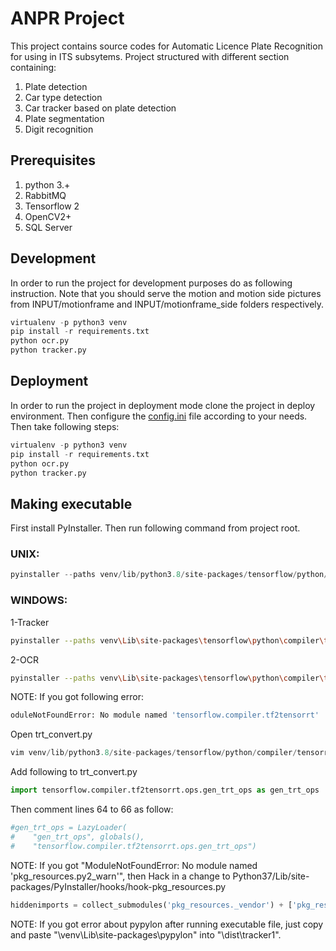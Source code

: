 # ANPR Project

This project contains source codes for Automatic Licence Plate Recognition for using in ITS subsytems. Project structured with different section containing:

1. Plate detection
2. Car type detection
3. Car tracker based on plate detection
4. Plate segmentation
5. Digit recognition

## Prerequisites
1. python 3.+
2. RabbitMQ
3. Tensorflow 2
4. OpenCV2+
7. SQL Server

## Development
In order to run the project for development purposes do as following instruction. Note that you should serve the motion and motion side pictures from INPUT/motionframe and INPUT/motionframe_side folders respectively.

```python
virtualenv -p python3 venv
pip install -r requirements.txt
python ocr.py
python tracker.py
``` 

## Deployment
In order to run the project in deployment mode clone the project in deploy environment. Then configure the [config.ini](config.ini) file according to your needs. Then take following steps:
```python
virtualenv -p python3 venv
pip install -r requirements.txt
python ocr.py
python tracker.py
```

## Making executable
First install PyInstaller. Then run following command from project root.

### UNIX:
```python
pyinstaller --paths venv/lib/python3.8/site-packages/tensorflow/python/compiler/tensorrt/trt_convert.py --paths venv/lib/python3.8/site-packages/tensorflow/compiler/tf2tensorrt/ops/gen_trt_ops.py --path venv/lib/python3.8/site-packages/tensorflow --clean --add-data weights/char_best.hdf5:weights/ --add-data weights/char_model.json:weights/ --add-data weights/yolov3tiny-my.cfg:weights/ --add-data weights/yolov3tiny-my_best.weights:weights/ --add-data weights/num_model.json:weights/ --add-data weights/num_best.hdf5:weights/ --add-data weights/plate_RFB_mobile_VOC_epoches_600_eid_ghorban.pth:weights/ --paths venv/lib/python3.8/site-packages/tensorflow/lite/experimental/microfrontend/python/ops/_audio_microfrontend_op.so --paths venv/lib/python3.8/site-packages/tensorflow/lite/ --add-binary venv/lib/python3.8/site-packages/tensorflow/lite/experimental/microfrontend/python/ops/_audio_microfrontend_op.so:tensorflow/lite/experimental/microfrontend/python/ops/ --hidden-import=torchvision --hidden-import=torch --exclude-module 'torch.distributions' --add-data venv/lib/python3.8/site-packages/tensorflow/python/keras/engine/base_layer_v1.py:tensorflow/python/keras/engine/ --add-data assets/bad_plate.jpg:assets --add-data config.ini:. -i assets/icon.ico main.py
```

### WINDOWS:

1-Tracker
```bash
pyinstaller --paths venv\Lib\site-packages\tensorflow\python\compiler\tensorrt\trt_convert.py --paths venv\Lib\site-packages\tensorflow\compiler\tf2tensorrt\ops\gen_trt_ops.py --path venv\Lib\site-packages\tensorflow --paths venv\Lib\site-packages\tensorflow\lite\experimental\microfrontend\python\ops\_audio_microfrontend_op.so --paths venv\Lib\site-packages\tensorflow\lite\ --clean --add-data weights\cc.onnx;weights\ --add-data weights\seg.cfg;weights\ --add-data weights\seg.w;weights\ --add-data weights\nc.onnx;weights\ --add-data weights\pd.xml;weights\ --add-data weights\cpd.w;weights\ --add-data weights\cpd.cfg;weights\ --add-data weights\cd.cfg;weights\ --add-data weights\cd.w;weights\ --add-binary venv\Lib\site-packages\tensorflow\lite\experimental\microfrontend\python\ops\_audio_microfrontend_op.so;tensorflow\lite\experimental\microfrontend\python\ops\ --add-data venv\Lib\site-packages\tensorflow\python\keras\engine\base_layer_v1.py;tensorflow\python\keras\engine\ --add-data assets\bad_plate.jpg;assets\ --add-data assets\slut.xlsx;assets\ --add-data config.ini;. -i assets\tracker.ico tracker.py
```

2-OCR
```bash
pyinstaller --paths venv\Lib\site-packages\tensorflow\python\compiler\tensorrt\trt_convert.py --paths venv\Lib\site-packages\tensorflow\compiler\tf2tensorrt\ops\gen_trt_ops.py --path venv\Lib\site-packages\tensorflow --paths venv\Lib\site-packages\tensorflow\lite\experimental\microfrontend\python\ops\_audio_microfrontend_op.so --paths venv\Lib\site-packages\tensorflow\lite\ --clean --add-data weights\cc.onnx;weights\ --add-data weights\seg.cfg;weights\ --add-data weights\seg.w;weights\ --add-data weights\nc.onnx;weights\ --add-data weights\pd.xml;weights\ --add-data weights\cpd.w;weights\ --add-data weights\cpd.cfg;weights\ --add-data weights\cd.cfg;weights\ --add-data weights\cd.w;weights\ --add-binary venv\Lib\site-packages\tensorflow\lite\experimental\microfrontend\python\ops\_audio_microfrontend_op.so;tensorflow\lite\experimental\microfrontend\python\ops\ --add-data venv\Lib\site-packages\tensorflow\python\keras\engine\base_layer_v1.py;tensorflow\python\keras\engine\ --add-data assets\bad_plate.jpg;assets\ --add-data assets\slut.xlsx;assets\ --add-data config.ini;. -i assets\ocr.ico ocr.py
```

NOTE: If you got following error:
```python
oduleNotFoundError: No module named 'tensorflow.compiler.tf2tensorrt'
```
Open trt_convert.py
```python
vim venv/lib/python3.8/site-packages/tensorflow/python/compiler/tensorrt/trt_convert.py
```
Add following to trt_convert.py
```python
import tensorflow.compiler.tf2tensorrt.ops.gen_trt_ops as gen_trt_ops
```
Then comment lines 64 to 66 as follow:
```python
#gen_trt_ops = LazyLoader(
#    "gen_trt_ops", globals(),
#    "tensorflow.compiler.tf2tensorrt.ops.gen_trt_ops")
```

NOTE: If you got "ModuleNotFoundError: No module named 'pkg_resources.py2_warn'", then Hack in a change to Python37/Lib/site-packages/PyInstaller/hooks/hook-pkg_resources.py
```python
hiddenimports = collect_submodules('pkg_resources._vendor') + ['pkg_resources.py2_warn'] # Added py2_warn for setuptools 45.0 and later.
```

NOTE: If you got error about pypylon after running executable file, just copy and paste "\venv\Lib\site-packages\pypylon" into "\dist\tracker1".